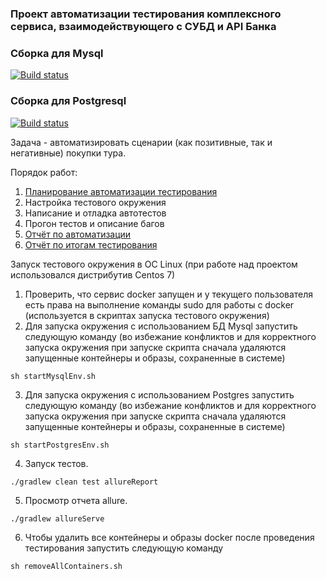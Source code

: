 ### Проект автоматизации тестирования комплексного сервиса, взаимодействующего с СУБД и API Банка

### Сборка для Mysql
[![Build status](https://ci.appveyor.com/api/projects/status/umyyr8ehkdoiao48?svg=true)](https://ci.appveyor.com/project/root1604/qa-diploma)

### Сборка для Postgresql
[![Build status](https://ci.appveyor.com/api/projects/status/sx7xdf20wqce2xt0?svg=true)](https://ci.appveyor.com/project/root1604/qa-diploma-5i6lg)

Задача - автоматизировать сценарии (как позитивные, так и негативные) покупки тура.  

Порядок работ:  
1. [Планирование автоматизации тестирования](documentation/Plan.md)
2. Настройка тестового окружения
3. Написание и отладка автотестов
4. Прогон тестов и описание багов
5. [Отчёт по автоматизации](documentation/Summary.md)
6. [Отчёт по итогам тестирования](documentation/Report.md)
  
Запуск тестового окружения в ОС Linux (при работе над проектом использовался дистрибутив Centos 7)
1. Проверить, что сервис docker запущен и у текущего пользователя есть права на выполнение команды sudo для работы с docker (используется в скриптах запуска тестового окружения)
2. Для запуска окружения с использованием БД Mysql запустить следующую команду (во избежание конфликтов и для корректного запуска окружения при запуске скрипта сначала удаляются запущенные контейнеры и образы, сохраненные в системе)
```
sh startMysqlEnv.sh
```
3. Для запуска окружения с использованием Postgres запустить следующую команду (во избежание конфликтов и для корректного запуска окружения при запуске скрипта сначала удаляются запущенные контейнеры и образы, сохраненные в системе)
```
sh startPostgresEnv.sh
```
4. Запуск тестов.
```
./gradlew clean test allureReport
```
5. Просмотр отчета allure.
```
./gradlew allureServe
```
6. Чтобы удалить все контейнеры и образы docker после проведения тестирования запустить следующую команду
```
sh removeAllContainers.sh
```
